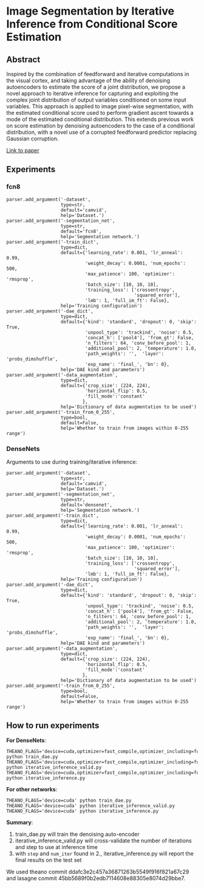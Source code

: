 # Image Segmentation by Iterative Inference from Conditional Score Estimation

## Abstract

Inspired by the combination of feedforward and iterative computations in the
visual cortex, and taking advantage of the ability of denoising autoencoders to
estimate the score of a joint distribution, we propose a novel approach to iterative
inference for capturing and exploiting the complex joint distribution of output
variables conditioned on some input variables. This approach is applied to image
pixel-wise segmentation, with the estimated conditional score used to perform
gradient ascent towards a mode of the estimated conditional distribution. This
extends previous work on score estimation by denoising autoencoders to the case
of a conditional distribution, with a novel use of a corrupted feedforward predictor
replacing Gaussian corruption.

[Link to paper](https://arxiv.org/abs/1705.07450)

## Experiments

### fcn8

```
parser.add_argument('-dataset',
                    type=str,
                    default='camvid',
                    help='Dataset.')
parser.add_argument('-segmentation_net',
                    type=str,
                    default='fcn8',
                    help='Segmentation network.')
parser.add_argument('-train_dict',
                    type=dict,
                    default={'learning_rate': 0.001, 'lr_anneal': 0.99,
                             'weight_decay': 0.0001, 'num_epochs': 500,
                             'max_patience': 100, 'optimizer': 'rmsprop',
                             'batch_size': [10, 10, 10],
                             'training_loss': ['crossentropy',
                                               'squared_error'],
                             'lmb': 1, 'full_im_ft': False},
                    help='Training configuration')
parser.add_argument('-dae_dict',
                    type=dict,
                    default={'kind': 'standard', 'dropout': 0, 'skip': True,
                             'unpool_type': 'trackind', 'noise': 0.5,
                             'concat_h': ['pool4'], 'from_gt': False,
                             'n_filters': 64, 'conv_before_pool': 1,
                             'additional_pool': 2, 'temperature': 1.0,
                             'path_weights': '',  'layer': 'probs_dimshuffle',
                             'exp_name': 'final_', 'bn': 0},
                    help='DAE kind and parameters')
parser.add_argument('-data_augmentation',
                    type=dict,
                    default={'crop_size': (224, 224),
                             'horizontal_flip': 0.5,
                             'fill_mode':'constant'
                            },
                    help='Dictionary of data augmentation to be used')
parser.add_argument('-train_from_0_255',
                    type=bool,
                    default=False,
                    help='Whether to train from images within 0-255 range')

```

### DenseNets

Arguments to use during training/iterative inference:

```
parser.add_argument('-dataset',
                    type=str,
                    default='camvid',
                    help='Dataset.')
parser.add_argument('-segmentation_net',
                    type=str,
                    default='densenet',
                    help='Segmentation network.')
parser.add_argument('-train_dict',
                    type=dict,
                    default={'learning_rate': 0.001, 'lr_anneal': 0.99,
                             'weight_decay': 0.0001, 'num_epochs': 500,
                             'max_patience': 100, 'optimizer': 'rmsprop',
                             'batch_size': [10, 10, 10],
                             'training_loss': ['crossentropy',
                                               'squared_error'],
                             'lmb': 1, 'full_im_ft': False},
                    help='Training configuration')
parser.add_argument('-dae_dict',
                    type=dict,
                    default={'kind': 'standard', 'dropout': 0, 'skip': True,
                             'unpool_type': 'trackind', 'noise': 0.5,
                             'concat_h': ['pool4'], 'from_gt': False,
                             'n_filters': 64, 'conv_before_pool': 1,
                             'additional_pool': 2, 'temperature': 1.0,
                             'path_weights': '',  'layer': 'probs_dimshuffle',
                             'exp_name': 'final_', 'bn': 0},
                    help='DAE kind and parameters')
parser.add_argument('-data_augmentation',
                    type=dict,
                    default={'crop_size': (224, 224),
                             'horizontal_flip': 0.5,
                             'fill_mode':'constant'
                            },
                    help='Dictionary of data augmentation to be used')
parser.add_argument('-train_from_0_255',
                    type=bool,
                    default=False,
                    help='Whether to train from images within 0-255 range')

```

## How to run experiments

**For DenseNets**:
```
THEANO_FLAGS='device=cuda,optimizer=fast_compile,optimizer_including=fusion' python train_dae.py
THEANO_FLAGS='device=cuda,optimizer=fast_compile,optimizer_including=fusion' python iterative_inference_valid.py
THEANO_FLAGS='device=cuda,optimizer=fast_compile,optimizer_including=fusion' python iterative_inference.py
```

**For other networks**:
```
THEANO_FLAGS='device=cuda' python train_dae.py
THEANO_FLAGS='device=cuda' python iterative_inference_valid.py
THEANO_FLAGS='device=cuda' python iterative_inference.py
```

**Summary**:

1) train_dae.py will train the denoising auto-encoder
2) iterative_inference_valid.py will cross-validate the number of iterations and step to use at inference time
3) with ```step``` and ```num_iter``` found in 2., iterative_inference.py will report the final results on the test set

We used theano commit ddafc3e2c457a36871263b5549f916f821a67c29 and lasagne commit 45bb5689f0b2edb7114608e88305e8074d29bbe7.
